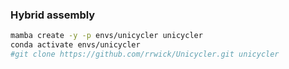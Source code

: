 
### Hybrid assembly

```bash
mamba create -y -p envs/unicycler unicycler
conda activate envs/unicycler
#git clone https://github.com/rrwick/Unicycler.git unicycler
```
